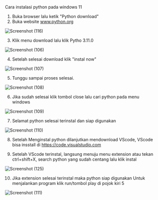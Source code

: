 

Cara instalasi python pada windows 11


   1. Buka browser lalu ketik "Python download"
   2. Buka website www.python.org
    
    
![Screenshot (116)](https://user-images.githubusercontent.com/115615910/197951732-7cec8676-ecef-4652-92ae-68c33d40b177.png)


   3. Klik menu download lalu klik Pytho 3.11.0
    
   ![Screenshot (106)](https://user-images.githubusercontent.com/115615910/197952157-c35a2517-38c3-4b90-9814-04efaebf6f4b.png)

   

   4. Setelah selesai download klik "instal now"
    

    
![Screenshot (107)](https://user-images.githubusercontent.com/115615910/197952805-263d6cae-f377-4b35-a15a-329dc4621b34.png)

    

   5. Tunggu sampai proses selesai.
    
    
![Screenshot (108)](https://user-images.githubusercontent.com/115615910/197953046-5e17ed22-294b-4531-88a8-b41e3e406ba4.png)

    

   6. Jika sudah selesai klik tombol close lalu cari python pada menu windows
   
   
![Screenshot (109)](https://user-images.githubusercontent.com/115615910/197953355-7bd4e5a8-8b69-4335-b327-f2c496be148d.png)

   
   

   7. Selamat python selesai terinstal dan siap digunakan
    
![Screenshot (110)](https://user-images.githubusercontent.com/115615910/197953621-a28579af-da5d-4a90-9fd4-d0433e86d34f.png)
 
    
    

   8. Setelah Menginstal python dilanjutkan mendownload VScode, VScode bisa insstall di https://code.visualstudio.com

   9. Setelah VScode terinstal, langsung menuju menu extension atau tekan ctrl+shift+X, search python yang sudah centang lalu klik instal
    
![Screenshot (125)](https://user-images.githubusercontent.com/115615910/197955217-b0aff8a0-3c2c-4228-8f7e-f2c44b9e924a.png)

    
    
   10. Jika extension selesai terinstal maka python siap digunakan Untuk menjalankan program klik run/tombol play di pojok kiri 5
    
 ![Screenshot (111)](https://user-images.githubusercontent.com/115615910/197955603-57872dce-f34e-465a-9e7e-a64d157f481a.png)
   
    
    
    

  

